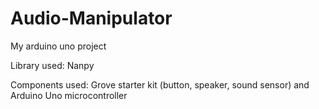# Audio-Manipulator
My arduino uno project


Library used: Nanpy

Components used: Grove starter kit (button, speaker, sound sensor) and Arduino Uno microcontroller
